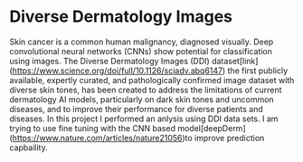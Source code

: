 # Diverse Dermatology Images
Skin cancer is a common human malignancy, diagnosed visually. Deep convolutional neural networks (CNNs) show potential for classification using images.
The Diverse Dermatology Images (DDI) dataset[link] (https://www.science.org/doi/full/10.1126/sciadv.abq6147) the first publicly available, expertly curated, and pathologically confirmed image dataset with diverse skin tones, has been created to address the limitations of current dermatology AI models, particularly on dark skin tones and uncommon diseases, and to improve their performance for diverse patients and diseases. In this project I performed an anlysis using DDI data sets. I am trying to use fine tuning with the CNN based model[deepDerm] (https://www.nature.com/articles/nature21056)to improve prediction capbaility.